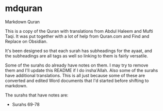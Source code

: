 # mdquran
Markdown Quran

This is a copy of the Quran with translations from Abdul Haleem and Mufti Taqi. It was put together with a lot of help from Quran.com and Find and Replace on Obsidian. 

It's been designed so that each surah has subheadings for the ayaat, and the subheadings are all tags as well so linking to them is fairly versatile.

Some of the surahs do already have notes on them. I may try to remove them and I'll update this README if I do insha'Allah. Also some of the surahs have additional translations. This is all just because some of these are converted and edited Word documents that I'd started before shifting to markdown.

The surahs that have notes are:

- Surahs 69-78
